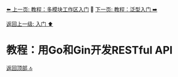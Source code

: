 [⬅️ 上一页: 教程：多模块工作区入门](教程：多模块工作区入门.md) 🚦 [下一页: 教程：泛型入门 ➡️](教程：泛型入门.md)

[返回上一级: 入门 ⬆️](../入门.md)

# 教程：用Go和Gin开发RESTful API

[返回顶部 🔝](#教程：用Go和Gin开发RESTful_API)